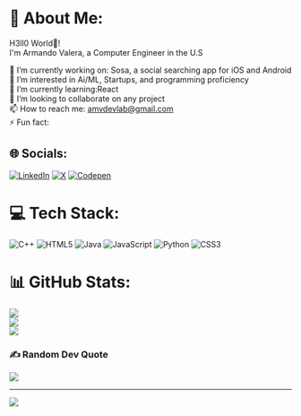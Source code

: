 

<!---
amvdevlab/amvdevlab is a ✨ special ✨ repository because its `README.md` (this file) appears on your GitHub profile.
You can click the Preview link to take a look at your changes.
--->
# 💫 About Me:
H3ll0 World👋!  
I'm Armando Valera, a Computer Engineer in the U.S<br>

🔭 I’m currently working on: Sosa, a social searching app for iOS and Android<br>
👀 I’m interested in Ai/ML, Startups, and programming proficiency<br>
🌱 I’m currently learning:React<br>
💞️ I’m looking to collaborate on any project<br>
📫 How to reach me: amvdevlab@gmail.com<br>
⚡ Fun fact:  


## 🌐 Socials:
[![LinkedIn](https://img.shields.io/badge/LinkedIn-%230077B5.svg?logo=linkedin&logoColor=white)](https://linkedin.com/in/armandovalera) [![X](https://img.shields.io/badge/X-black.svg?logo=X&logoColor=white)](https://x.com/@engrtheworld) [![Codepen](https://img.shields.io/badge/Codepen-000000?style=for-the-badge&logo=codepen&logoColor=white)](https://codepen.io/@Armando-Valera) 

# 💻 Tech Stack:
![C++](https://img.shields.io/badge/c++-%2300599C.svg?style=for-the-badge&logo=c%2B%2B&logoColor=white) ![HTML5](https://img.shields.io/badge/html5-%23E34F26.svg?style=for-the-badge&logo=html5&logoColor=white) ![Java](https://img.shields.io/badge/java-%23ED8B00.svg?style=for-the-badge&logo=openjdk&logoColor=white) ![JavaScript](https://img.shields.io/badge/javascript-%23323330.svg?style=for-the-badge&logo=javascript&logoColor=%23F7DF1E) ![Python](https://img.shields.io/badge/python-3670A0?style=for-the-badge&logo=python&logoColor=ffdd54) ![CSS3](https://img.shields.io/badge/css3-%231572B6.svg?style=for-the-badge&logo=css3&logoColor=white)
# 📊 GitHub Stats:
![](https://github-readme-stats.vercel.app/api?username=amvdevlab&theme=dark&hide_border=false&include_all_commits=false&count_private=false)<br/>
![](https://github-readme-streak-stats.herokuapp.com/?user=amvdevlab&theme=dark&hide_border=false)<br/>
![](https://github-readme-stats.vercel.app/api/top-langs/?username=amvdevlab&theme=dark&hide_border=false&include_all_commits=false&count_private=false&layout=compact)

### ✍️ Random Dev Quote
![](https://quotes-github-readme.vercel.app/api?type=horizontal&theme=tokyonight)

---
[![](https://visitcount.itsvg.in/api?id=amvdevlab&icon=4&color=0)](https://visitcount.itsvg.in)

<!-- Proudly created with GPRM ( https://gprm.itsvg.in ) -->
